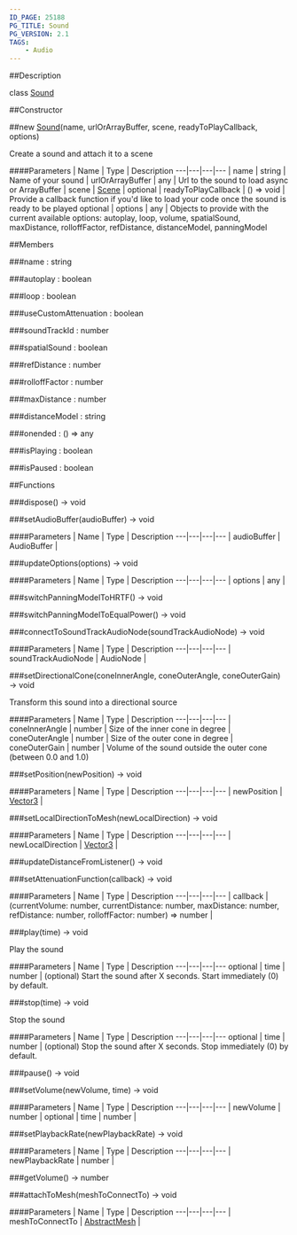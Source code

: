 ```yaml
---
ID_PAGE: 25188
PG_TITLE: Sound
PG_VERSION: 2.1
TAGS:
    - Audio
---
```

##Description

class [Sound](/classes/2.2-alpha/Sound)



##Constructor

##new [Sound](/classes/2.2-alpha/Sound)(name, urlOrArrayBuffer, scene, readyToPlayCallback, options)

Create a sound and attach it to a scene

####Parameters
 | Name | Type | Description
---|---|---|---
 | name | string |  Name of your sound
 | urlOrArrayBuffer | any |  Url to the sound to load async or ArrayBuffer
 | scene | [Scene](/classes/2.2-alpha/Scene) | 
optional | readyToPlayCallback | () =&gt; void |  Provide a callback function if you'd like to load your code once the sound is ready to be played
optional | options | any |  Objects to provide with the current available options: autoplay, loop, volume, spatialSound, maxDistance, rolloffFactor, refDistance, distanceModel, panningModel

##Members

###name : string



###autoplay : boolean



###loop : boolean



###useCustomAttenuation : boolean



###soundTrackId : number



###spatialSound : boolean



###refDistance : number



###rolloffFactor : number



###maxDistance : number



###distanceModel : string



###onended : () =&gt; any



###isPlaying : boolean



###isPaused : boolean



##Functions

###dispose() &rarr; void


###setAudioBuffer(audioBuffer) &rarr; void



####Parameters
 | Name | Type | Description
---|---|---|---
 | audioBuffer | AudioBuffer | 

###updateOptions(options) &rarr; void



####Parameters
 | Name | Type | Description
---|---|---|---
 | options | any | 

###switchPanningModelToHRTF() &rarr; void


###switchPanningModelToEqualPower() &rarr; void


###connectToSoundTrackAudioNode(soundTrackAudioNode) &rarr; void



####Parameters
 | Name | Type | Description
---|---|---|---
 | soundTrackAudioNode | AudioNode | 

###setDirectionalCone(coneInnerAngle, coneOuterAngle, coneOuterGain) &rarr; void

Transform this sound into a directional source

####Parameters
 | Name | Type | Description
---|---|---|---
 | coneInnerAngle | number |  Size of the inner cone in degree
 | coneOuterAngle | number |  Size of the outer cone in degree
 | coneOuterGain | number |  Volume of the sound outside the outer cone (between 0.0 and 1.0)

###setPosition(newPosition) &rarr; void



####Parameters
 | Name | Type | Description
---|---|---|---
 | newPosition | [Vector3](/classes/2.2-alpha/Vector3) | 

###setLocalDirectionToMesh(newLocalDirection) &rarr; void



####Parameters
 | Name | Type | Description
---|---|---|---
 | newLocalDirection | [Vector3](/classes/2.2-alpha/Vector3) | 

###updateDistanceFromListener() &rarr; void


###setAttenuationFunction(callback) &rarr; void



####Parameters
 | Name | Type | Description
---|---|---|---
 | callback | (currentVolume: number, currentDistance: number, maxDistance: number, refDistance: number, rolloffFactor: number) =&gt; number | 

###play(time) &rarr; void

Play the sound

####Parameters
 | Name | Type | Description
---|---|---|---
optional | time | number |  (optional) Start the sound after X seconds. Start immediately (0) by default.

###stop(time) &rarr; void

Stop the sound

####Parameters
 | Name | Type | Description
---|---|---|---
optional | time | number |  (optional) Stop the sound after X seconds. Stop immediately (0) by default.

###pause() &rarr; void


###setVolume(newVolume, time) &rarr; void



####Parameters
 | Name | Type | Description
---|---|---|---
 | newVolume | number | 
optional | time | number | 

###setPlaybackRate(newPlaybackRate) &rarr; void



####Parameters
 | Name | Type | Description
---|---|---|---
 | newPlaybackRate | number | 

###getVolume() &rarr; number


###attachToMesh(meshToConnectTo) &rarr; void



####Parameters
 | Name | Type | Description
---|---|---|---
 | meshToConnectTo | [AbstractMesh](/classes/2.2-alpha/AbstractMesh) | 


